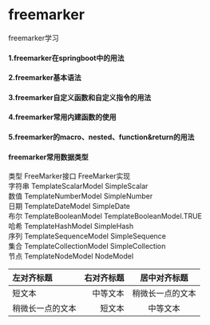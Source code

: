 # freemarker
freemarker学习

#### 1.freemarker在springboot中的用法
#### 2.freemarker基本语法
#### 3.freemarker自定义函数和自定义指令的用法
#### 4.freemarker常用内建函数的使用
#### 5.freemarker的macro、nested、function&return的用法

#### freemarker常用数据类型
类型	FreeMarker接口	FreeMarker实现<br/>
字符串	TemplateScalarModel	SimpleScalar<br/>
数值	TemplateNumberModel	SimpleNumber<br/>
日期	TemplateDateModel	SimpleDate<br/>
布尔	TemplateBooleanModel	TemplateBooleanModel.TRUE<br/>
哈希	TemplateHashModel	SimpleHash<br/>
序列	TemplateSequenceModel	SimpleSequence<br/>
集合	TemplateCollectionModel	SimpleCollection<br/>
节点	TemplateNodeModel	NodeModel<br/>

| 左对齐标题 | 右对齐标题 | 居中对齐标题 |
| :------| ------: | :------: |
| 短文本 | 中等文本 | 稍微长一点的文本 |
| 稍微长一点的文本 | 短文本 | 中等文本 |
